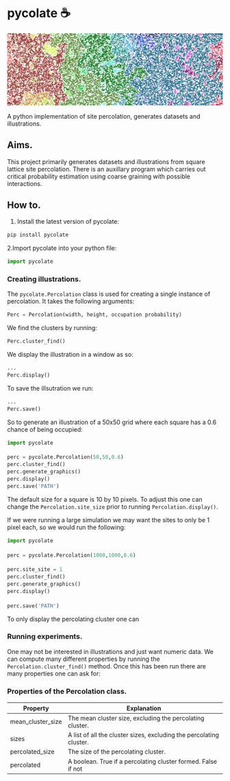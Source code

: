 # pycolate ☕

![Banner](https://raw.githubusercontent.com/Jackbytes/pycolate/main/images/cover_image.png)

A python implementation of site percolation, generates datasets and illustrations.

## Aims.

This project primarily generates datasets and illustrations from square lattice site percolation. There is an auxillary program which carries out critical probability estimation using coarse graining with possible interactions.

## How to.

1. Install the latest version of pycolate:
```python
pip install pycolate
```
2.Import pycolate into your python file:
```python
import pycolate
```
### Creating illustrations.

The `pycolate.Percolation` class is used for creating a single instance of percolation. It takes the following arguments:
```python
Perc = Percolation(width, height, occupation probability)
```
We find the clusters by running:
 ```python
 Perc.cluster_find()
 ````
We display the illustration in a window as so:
```python
...
Perc.display()
```
To save the illsutration we run:
```python
...
Perc.save()
```
So to generate an illustration of a 50x50 grid where each square has a 0.6 chance of being occupied:
```python
import pycolate

perc = pycolate.Percolation(50,50,0.6)
perc.cluster_find()
perc.generate_graphics()
perc.display() 
perc.save('PATH')
```
The default size for a square is 10 by 10 pixels. To adjust this one can change the `Percolation.site_size` prior to running `Percolation.display()`.

 If we were running a large simulation we may want the sites to only be 1 pixel each, so we would run the following:
```python
import pycolate

perc = pycolate.Percolation(1000,1000,0.6)

perc.site_site = 1
perc.cluster_find()
perc.generate_graphics()
perc.display() 

perc.save('PATH')
```
To only display the percolating cluster one can 
### Running experiments.
One may not be interested in illustrations and just want numeric data. We can compute many different properties by running the `Percolation.cluster_find()` method. Once this has been run there are many properties one can ask for:
### Properties of the Percolation class.
Property | Explanation |
--- | --- |
mean_cluster_size | The mean cluster size, excluding the percolating cluster. |
sizes | A list of all the cluster sizes, excluding the percolating cluster. |
percolated_size | The size of the percolating cluster. |
percolated | A boolean. True if a percolating cluster formed. False if not |